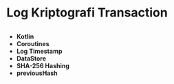 # Log Kriptografi Transaction

##
- **Kotlin**
- **Coroutines**
- **Log Timestamp**
- **DataStore**
- **SHA-256 Hashing**
- **previousHash**

